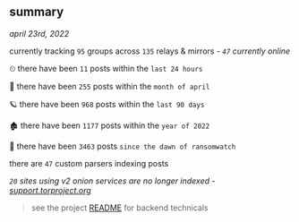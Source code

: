 
## summary
_april 23rd, 2022_

currently tracking `95` groups across `135` relays & mirrors - _`47` currently online_

⏲ there have been `11` posts within the `last 24 hours`

🦈 there have been `255` posts within the `month of april`

🪐 there have been `968` posts within the `last 90 days`

🏚 there have been `1177` posts within the `year of 2022`

🦕 there have been `3463` posts `since the dawn of ransomwatch`

there are `47` custom parsers indexing posts

_`20` sites using v2 onion services are no longer indexed - [support.torproject.org](https://support.torproject.org/onionservices/v2-deprecation/)_

> see the project [README](https://github.com/thetanz/ransomwatch#ransomwatch--) for backend technicals

